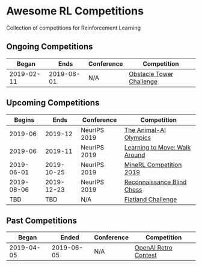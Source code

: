 # Awesome RL Competitions
Collection of competitions for Reinforcement Learning

## Ongoing Competitions

| Began      | Ends       | Conference | Competition |
| ---------- | ---------- | ---------- | ----------- |
| 2019-02-11 | 2019-08-01 | N/A | [Obstacle Tower Challenge](https://www.aicrowd.com/challenges/unity-obstacle-tower-challenge) |

## Upcoming Competitions

| Begins     | Ends       | Conference | Competition |
| ---------- | ---------- | ---------- | ----------- |
| 2019-06    | 2019-12    | NeurIPS 2019 | [The Animal-AI Olympics](http://animalaiolympics.com) |
| 2019-06    | 2019-11    | NeurIPS 2019 | [Learning to Move: Walk Around](https://www.aicrowd.com/challenges/neurips-2019-learning-to-move-walk-around) |
| 2019-06-01 | 2019-10-25 | NeurIPS 2019 | [MineRL Competition 2019](http://minerl.io/competition/) |
| 2019-08-06 | 2019-12-23 | NeurIPS 2019 | [Reconnaissance Blind Chess](https://secwww.jhuapl.edu/ReconBlindChess/) |
| TBD        | TBD        | N/A | [Flatland Challenge](https://www.aicrowd.com/challenges/flatland-challenge) |




## Past Competitions

| Began      | Ended      | Conference | Competition |
| ---------- | ---------- | ---------- | ----------- |
| 2019-04-05 | 2019-06-05 | N/A | [OpenAI Retro Contest](https://openai.com/blog/retro-contest/) |

